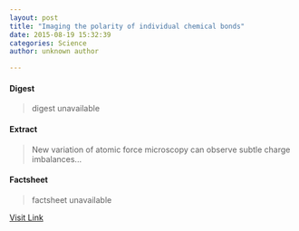 ```yaml
---
layout: post
title: "Imaging the polarity of individual chemical bonds"
date: 2015-08-19 15:32:39
categories: Science
author: unknown author

---
```



#### Digest
>digest unavailable

#### Extract
>New variation of atomic force microscopy can observe subtle charge imbalances...

#### Factsheet
>factsheet unavailable

[Visit Link](http://physicsworld.com/cws/article/news/2015/aug/19/imaging-the-polarity-of-individual-chemical-bonds)



